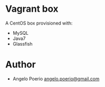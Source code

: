 # Vagrant box
  A CentOS box provisioned with:
* MySQL
* Java7
* Glassfish

# Author
* Angelo Poerio <angelo.poerio@gmail.com>
